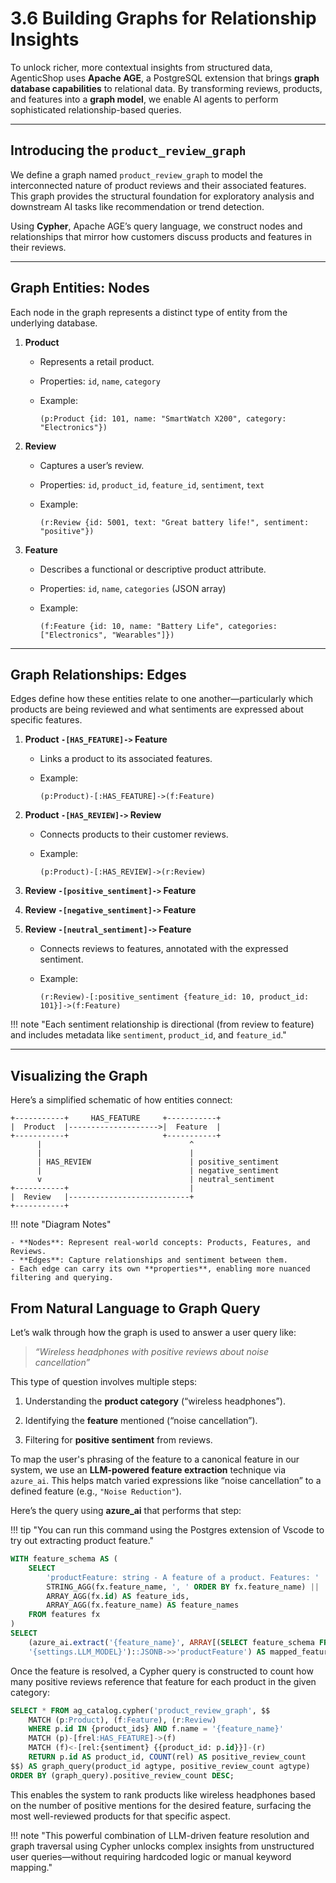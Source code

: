 
# 3.6 Building Graphs for Relationship Insights

To unlock richer, more contextual insights from structured data, AgenticShop uses **Apache AGE**, a PostgreSQL extension that brings **graph database capabilities** to relational data. By transforming reviews, products, and features into a **graph model**, we enable AI agents to perform sophisticated relationship-based queries.

---

## Introducing the `product_review_graph`

We define a graph named `product_review_graph` to model the interconnected nature of product reviews and their associated features. This graph provides the structural foundation for exploratory analysis and downstream AI tasks like recommendation or trend detection.

Using **Cypher**, Apache AGE’s query language, we construct nodes and relationships that mirror how customers discuss products and features in their reviews.

---

## Graph Entities: Nodes

Each node in the graph represents a distinct type of entity from the underlying database.

1. **Product**
    - Represents a retail product.
    - Properties: `id`, `name`, `category`
    - Example:

        ```cypher
        (p:Product {id: 101, name: "SmartWatch X200", category: "Electronics"})
        ```

2. **Review**
    - Captures a user’s review.
    - Properties: `id`, `product_id`, `feature_id`, `sentiment`, `text`
    - Example:

      ```cypher
      (r:Review {id: 5001, text: "Great battery life!", sentiment: "positive"})
      ```

3. **Feature**
    - Describes a functional or descriptive product attribute.
    - Properties: `id`, `name`, `categories` (JSON array)
    - Example:

      ```cypher
      (f:Feature {id: 10, name: "Battery Life", categories: ["Electronics", "Wearables"]})
      ```

---

## Graph Relationships: Edges

Edges define how these entities relate to one another—particularly which products are being reviewed and what sentiments are expressed about specific features.

1. **Product `-[HAS_FEATURE]->` Feature**
    - Links a product to its associated features.
    - Example:

      ```cypher
      (p:Product)-[:HAS_FEATURE]->(f:Feature)
      ```

2. **Product `-[HAS_REVIEW]->` Review**
    - Connects products to their customer reviews.
    - Example:

      ```cypher
      (p:Product)-[:HAS_REVIEW]->(r:Review)
      ```

3. **Review `-[positive_sentiment]->` Feature**
4. **Review `-[negative_sentiment]->` Feature**
5. **Review `-[neutral_sentiment]->` Feature**
    - Connects reviews to features, annotated with the expressed sentiment.
    - Example:

      ```cypher
      (r:Review)-[:positive_sentiment {feature_id: 10, product_id: 101}]->(f:Feature)
      ```

!!! note "Each sentiment relationship is directional (from review to feature) and includes metadata like `sentiment`, `product_id`, and `feature_id`."

---

## Visualizing the Graph

Here’s a simplified schematic of how entities connect:

```
+-----------+     HAS_FEATURE     +-----------+
|  Product  |-------------------->|  Feature  |
+-----------+                     +-----------+
      |                                 ^
      |                                 |
      | HAS_REVIEW                      | positive_sentiment
      |                                 | negative_sentiment
      v                                 | neutral_sentiment
+-----------+                           |
|  Review   |---------------------------+
+-----------+
```

!!! note "Diagram Notes"

    - **Nodes**: Represent real-world concepts: Products, Features, and Reviews.
    - **Edges**: Capture relationships and sentiment between them.
    - Each edge can carry its own **properties**, enabling more nuanced filtering and querying.

## From Natural Language to Graph Query

Let’s walk through how the graph is used to answer a user query like:

> _“Wireless headphones with positive reviews about noise cancellation”_

This type of question involves multiple steps:

1. Understanding the **product category** (“wireless headphones”).

2. Identifying the **feature** mentioned (“noise cancellation”).

3. Filtering for **positive sentiment** from reviews.

To map the user's phrasing of the feature to a canonical feature in our system, we use an **LLM-powered feature extraction** technique via `azure_ai`. This helps match varied expressions like “noise cancellation” to a defined feature (e.g., `"Noise Reduction"`).

Here’s the query using **azure_ai** that performs that step:

!!! tip "You can run this command using the Postgres extension of Vscode to try out extracting product feature."

```SQL
WITH feature_schema AS (
    SELECT
        'productFeature: string - A feature of a product. Features: ' ||
        STRING_AGG(fx.feature_name, ', ' ORDER BY fx.feature_name) || ' or NULL' AS feature_schema,
        ARRAY_AGG(fx.id) AS feature_ids,
        ARRAY_AGG(fx.feature_name) AS feature_names
    FROM features fx
)
SELECT
    (azure_ai.extract('{feature_name}', ARRAY[(SELECT feature_schema FROM feature_schema)],
    '{settings.LLM_MODEL}')::JSONB->>'productFeature') AS mapped_feature
```

Once the feature is resolved, a Cypher query is constructed to count how many positive reviews reference that feature for each product in the given category:

```SQL
SELECT * FROM ag_catalog.cypher('product_review_graph', $$
    MATCH (p:Product), (f:Feature), (r:Review)
    WHERE p.id IN {product_ids} AND f.name = '{feature_name}'
    MATCH (p)-[frel:HAS_FEATURE]->(f)
    MATCH (f)<-[rel:{sentiment} {{product_id: p.id}}]-(r)
    RETURN p.id AS product_id, COUNT(rel) AS positive_review_count
$$) AS graph_query(product_id agtype, positive_review_count agtype)
ORDER BY (graph_query).positive_review_count DESC;
```

This enables the system to rank products like wireless headphones based on the number of positive mentions for the desired feature, surfacing the most well-reviewed products for that specific aspect.

!!! note "This powerful combination of LLM-driven feature resolution and graph traversal using Cypher unlocks complex insights from unstructured user queries—without requiring hardcoded logic or manual keyword mapping."
